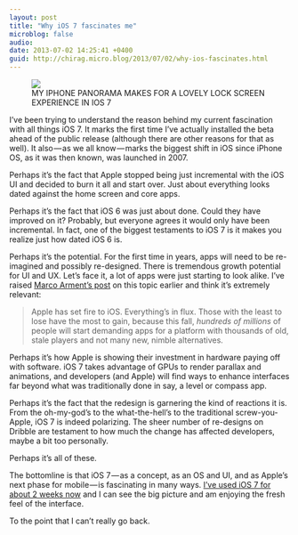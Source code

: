 ```yaml
---
layout: post
title: "Why iOS 7 fascinates me"
microblog: false
audio: 
date: 2013-07-02 14:25:41 +0400
guid: http://chirag.micro.blog/2013/07/02/why-ios-fascinates.html
---
```

<figure class="wp-caption">

<img src="https://cdn-images-1.medium.com/fit/t/NaN/NaN/0*TroPecCkdlQnWIjp.jpeg">

<figcaption class="wp-caption-text">MY IPHONE PANORAMA MAKES FOR A LOVELY LOCK SCREEN EXPERIENCE IN IOS 7</figcaption></figure>

<p>I’ve been trying to understand the reason behind my current fascination with all things iOS 7. It marks the first time I’ve actually installed the beta ahead of the public release (although there are other reasons for that as well). It also — as we all know — marks the biggest shift in iOS since iPhone OS, as it was then known, was launched in 2007.</p>
<p>Perhaps it’s the fact that Apple stopped being just incremental with the iOS UI and decided to burn it all and start over. Just about everything looks dated against the home screen and core apps.</p>
<p>Perhaps it’s the fact that iOS 6 was just about done. Could they have improved on it? Probably, but everyone agrees it would only have been incremental. In fact, one of the biggest testaments to iOS 7 is it makes you realize just how dated iOS 6 is.</p>
<p>Perhaps it’s the potential. For the first time in years, apps will need to be re-imagined and possibly re-designed. There is tremendous growth potential for UI and UX. Let’s face it, a lot of apps were just starting to look alike. I’ve raised <a href="http://www.marco.org/2013/06/11/fertile-ground" target="_blank">Marco Arment’s post</a> on this topic earlier and think it’s extremely relevant:</p>
<blockquote>Apple has set fire to iOS. Everything’s in flux. Those with the least to lose have the most to gain, because this fall, <em>hundreds of millions </em>of people will start demanding apps for a platform with thousands of old, stale players and not many new, nimble alternatives.</blockquote>
<p>Perhaps it’s how Apple is showing their investment in hardware paying off with software. iOS 7 takes advantage of GPUs to render parallax and animations, and developers (and Apple) will find ways to enhance interfaces far beyond what was traditionally done in say, a level or compass app.</p>
<p>Perhaps it’s the fact that the redesign is garnering the kind of reactions it is. From the oh-my-god’s to the what-the-hell’s to the traditional screw-you-Apple, iOS 7 is indeed polarizing. The sheer number of re-designs on Dribble are testament to how much the change has affected developers, maybe a bit too personally.</p>
<p>Perhaps it’s all of these.</p>
<p>The bottomline is that iOS 7 — as a concept, as an OS and UI, and as Apple’s next phase for mobile — is fascinating in many ways. <a href="http://blog.chirag.biz/post/53915763151/ios7-review" target="_blank">I’ve used iOS 7 for about 2 weeks now</a> and I can see the big picture and am enjoying the fresh feel of the interface.</p>
<p>To the point that I can’t really go back.</p>
